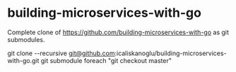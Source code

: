 # building-microservices-with-go
Complete clone of https://github.com/building-microservices-with-go as git submodules.

git clone --recursive git@github.com:icaliskanoglu/building-microservices-with-go.git
git submodule foreach "git checkout master"
